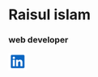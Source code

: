 # Raisul islam
### web developer












<a href="https://www.linkedin.com/in/raisul-islam-0a22b328b/">
  <img title="LinkedIn" alt="LinkedIn Icon" src="assets/linkedin.svg" width="36px" height="35px">
</a>


<br>







